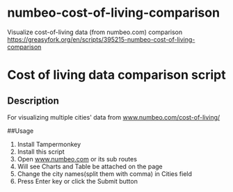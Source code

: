 # numbeo-cost-of-living-comparison
Visualize cost-of-living data (from numbeo.com)  comparison 
https://greasyfork.org/en/scripts/395215-numbeo-cost-of-living-comparison

# Cost of living data comparison script

## Description
For visualizing multiple cities' data from www.numbeo.com/cost-of-living/ 

##Usage
1. Install Tampermonkey
1. Install this script
1. Open www.numbeo.com or its sub routes
1. Will see Charts and Table be attached on the page
1. Change the city names(split them with comma) in Cities field
1. Press Enter key or click the Submit button
